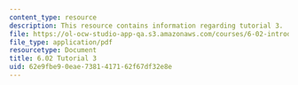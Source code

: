 ```yaml
---
content_type: resource
description: This resource contains information regarding tutorial 3.
file: https://ol-ocw-studio-app-qa.s3.amazonaws.com/courses/6-02-introduction-to-eecs-ii-digital-communication-systems-fall-2012/62e9fbe90eae7381417162f67df32e8e_MIT6_02F12_tutor03.pdf
file_type: application/pdf
resourcetype: Document
title: 6.02 Tutorial 3
uid: 62e9fbe9-0eae-7381-4171-62f67df32e8e
---
```

